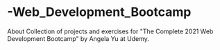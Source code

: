 # -Web_Development_Bootcamp
About Collection of projects and exercises for "The Complete 2021 Web Development Bootcamp" by Angela Yu at Udemy.

